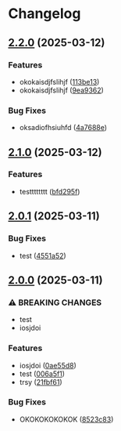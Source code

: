 # Changelog

## [2.2.0](https://github.com/amgshouman/testNodejs/compare/v2.1.0...v2.2.0) (2025-03-12)


### Features

* okokaisdjfslihjf ([113be13](https://github.com/amgshouman/testNodejs/commit/113be13611b2859a8e70b699b8fd11fd2a0ab1a3))
* okokaisdjfslihjf ([9ea9362](https://github.com/amgshouman/testNodejs/commit/9ea93625cacf6e2ba9e13f5c7df9db3f9fcd9e69))


### Bug Fixes

* oksadiofhsiuhfd ([4a7688e](https://github.com/amgshouman/testNodejs/commit/4a7688e9a800235ac3fc2b66789c387919da1a83))

## [2.1.0](https://github.com/amgshouman/testNodejs/compare/v2.0.1...v2.1.0) (2025-03-12)


### Features

* testttttttt ([bfd295f](https://github.com/amgshouman/testNodejs/commit/bfd295f2709064824835bac6dfe5d539093a2e6c))

## [2.0.1](https://github.com/amgshouman/testNodejs/compare/v2.0.0...v2.0.1) (2025-03-11)


### Bug Fixes

* test ([4551a52](https://github.com/amgshouman/testNodejs/commit/4551a5281c810144aeec8f7df7e1440cb7cb4b90))

## [2.0.0](https://github.com/amgshouman/testNodejs/compare/v1.0.0...v2.0.0) (2025-03-11)


### ⚠ BREAKING CHANGES

* test
* iosjdoi

### Features

* iosjdoi ([0ae55d8](https://github.com/amgshouman/testNodejs/commit/0ae55d81003b38b78facc778ab7c2d27b5e2539e))
* test ([006a5f1](https://github.com/amgshouman/testNodejs/commit/006a5f13c64924a1b309976ebca55a7386d256c1))
* trsy ([21fbf61](https://github.com/amgshouman/testNodejs/commit/21fbf615ff9189ddc6420d688668067a2ad7c801))


### Bug Fixes

* OKOKOKOKOKOK ([8523c83](https://github.com/amgshouman/testNodejs/commit/8523c833e89d3b2684a2114dd6e717b24fccacf9))
